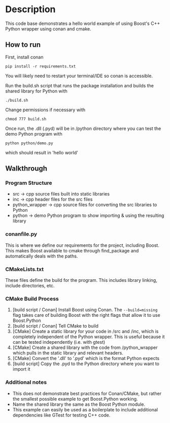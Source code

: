 # Description
This code base demonstrates a hello world example of using Boost's C++ Python wrapper using conan and cmake. 

## How to run
First, install conan
```
pip install -r requirements.txt
```
You will likely need to restart your terminal/IDE so conan is accessible. 

Run the build.sh script that runs the package installation and builds the shared library for Python with 
```
./build.sh
```

Change permissions if necessary with

```
chmod 777 build.sh
```
Once run, the .dll (.pyd) will be in /python directory where you can test the demo Python program with 
```
python python/demo.py
```
which should result in 'hello world'

## Walkthrough
### Program Structure
- src -> cpp source files built into static libraries
- inc -> cpp header files for the src files
- python_wrapper -> cpp source files for converting the src libraries to Python
- python -> demo Python program to show importing & using the resulting library

### conanfile.py
This is where we define our requirements for the project, including Boost. This makes Boost available to cmake through find_package and automatically deals with the paths. 

### CMakeLists.txt
These files define the build for the program. This includes library linking, include directories, etc. 

### CMake Build Process
1. [build script / Conan] Install Boost using Conan. The `--build=missing` flag takes care of building Boost with the right flags that allow it to use Boost.Python
2. [build script / Conan] Tell CMake to build
3. [CMake] Create a static library for your code in /src and /inc, which is completely independent of the Python wrapper. This is useful because it can be tested independently (i.e. with gtest)
4. [CMake] Create a shared library with the code from /python_wrapper which pulls in the static library and relevant headers. 
5. [CMake] Convert the '.dll' to '.pyd' which is the format Python expects
6. [build script] Copy the .pyd to the Python directory where you want to import it

### Additional notes
- This does not demonstrate best practices for Conan/CMake, but rather the smallest possible example to get Boost.Python working. 
- Name the shared library the same as the Boost Python module.
- This example can easily be used as a boilerplate to include additional dependencies like GTest for testing C++ code. 
